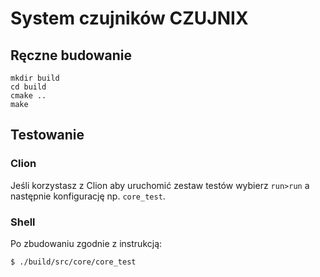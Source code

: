# System czujników CZUJNIX

## Ręczne budowanie

```
mkdir build
cd build
cmake ..
make
```

## Testowanie

### Clion

Jeśli korzystasz z Clion aby uruchomić zestaw testów wybierz `run>run` a następnie konfigurację np. `core_test`.

### Shell

Po zbudowaniu zgodnie z instrukcją:
```
$ ./build/src/core/core_test
```